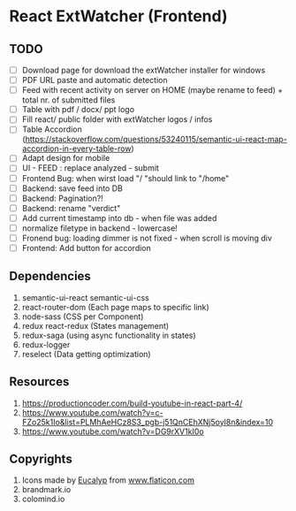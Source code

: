 # React ExtWatcher (Frontend)

## TODO

- [ ] Download page for download the extWatcher installer for windows
- [ ] PDF URL paste and automatic detection
- [ ] Feed with recent activity on server on HOME (maybe rename to feed) + total nr. of submitted files
- [ ] Table with pdf / docx/ ppt logo
- [ ] Fill react/ public folder with extWatcher logos / infos
- [ ] Table Accordion (https://stackoverflow.com/questions/53240115/semantic-ui-react-map-accordion-in-every-table-row)
- [ ] Adapt design for mobile
- [ ] UI - FEED : replace analyzed - submit
- [ ] Frontend Bug: when wirst load "/ "should link to "/home"
- [ ] Backend: save feed into DB
- [ ] Backend: Pagination?!
- [ ] Backend: rename "verdict"
- [ ] Add current timestamp into db - when file was added
- [ ] normalize filetype in backend - lowercase!
- [ ] Fronend bug: loading dimmer is not fixed - when scroll is moving div
- [ ] Frontend: Add button for accordion

## Dependencies

1. semantic-ui-react semantic-ui-css
2. react-router-dom (Each page maps to specific link)
3. node-sass (CSS per Component)
4. redux react-redux (States management)
5. redux-saga (using async functionality in states)
6. redux-logger
7. reselect (Data getting optimization)

## Resources

1. https://productioncoder.com/build-youtube-in-react-part-4/
2. https://www.youtube.com/watch?v=c-FZo25k1Io&list=PLMhAeHCz8S3_pgb-j51QnCEhXNj5oyl8n&index=10
3. https://www.youtube.com/watch?v=DG9rXV1kI0o

## Copyrights

1. <div>Icons made by <a href="https://www.flaticon.com/authors/eucalyp" title="Eucalyp">Eucalyp</a> from <a href="https://www.flaticon.com/" title="Flaticon">www.flaticon.com</a></div>
2. brandmark.io
3. colomind.io
